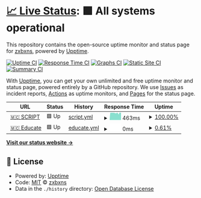 # [📈 Live Status](https://status.zxbxns.me): <!--live status--> **🟩 All systems operational**

This repository contains the open-source uptime monitor and status page for [zxbxns](https://status.zxbxns.me), powered by [Upptime](https://github.com/upptime/upptime).

[![Uptime CI](https://github.com/zxbxns/status-server/workflows/Uptime%20CI/badge.svg)](https://github.com/zxbxns/status-server/actions?query=workflow%3A%22Uptime+CI%22)
[![Response Time CI](https://github.com/zxbxns/status-server/workflows/Response%20Time%20CI/badge.svg)](https://github.com/zxbxns/status-server/actions?query=workflow%3A%22Response+Time+CI%22)
[![Graphs CI](https://github.com/zxbxns/status-server/workflows/Graphs%20CI/badge.svg)](https://github.com/zxbxns/status-server/actions?query=workflow%3A%22Graphs+CI%22)
[![Static Site CI](https://github.com/zxbxns/status-server/workflows/Static%20Site%20CI/badge.svg)](https://github.com/zxbxns/status-server/actions?query=workflow%3A%22Static+Site+CI%22)
[![Summary CI](https://github.com/zxbxns/status-server/workflows/Summary%20CI/badge.svg)](https://github.com/zxbxns/status-server/actions?query=workflow%3A%22Summary+CI%22)

With [Upptime](https://upptime.js.org), you can get your own unlimited and free uptime monitor and status page, powered entirely by a GitHub repository. We use [Issues](https://github.com/zxbxns/status-server/issues) as incident reports, [Actions](https://github.com/zxbxns/status-server/actions) as uptime monitors, and [Pages](https://status.zxbxns.me) for the status page.

<!--start: status pages-->
<!-- This summary is generated by Upptime (https://github.com/upptime/upptime) -->
<!-- Do not edit this manually, your changes will be overwritten -->
<!-- prettier-ignore -->
| URL | Status | History | Response Time | Uptime |
| --- | ------ | ------- | ------------- | ------ |
| <img alt="" src="https://favicons.githubusercontent.com/sc.zxbxns.me" height="13"> [🇲🇨 SCRIPT](http://sc.zxbxns.me:81) | 🟩 Up | [script.yml](https://github.com/zxbxns/status-server/commits/HEAD/history/script.yml) | <details><summary><img alt="Response time graph" src="./graphs/script/response-time-week.png" height="20"> 463ms</summary><br><a href="https://status.zxbxns.me/history/script"><img alt="Response time 463" src="https://img.shields.io/endpoint?url=https%3A%2F%2Fraw.githubusercontent.com%2Fzxbxns%2Fstatus-server%2FHEAD%2Fapi%2Fscript%2Fresponse-time.json"></a><br><a href="https://status.zxbxns.me/history/script"><img alt="24-hour response time 463" src="https://img.shields.io/endpoint?url=https%3A%2F%2Fraw.githubusercontent.com%2Fzxbxns%2Fstatus-server%2FHEAD%2Fapi%2Fscript%2Fresponse-time-day.json"></a><br><a href="https://status.zxbxns.me/history/script"><img alt="7-day response time 463" src="https://img.shields.io/endpoint?url=https%3A%2F%2Fraw.githubusercontent.com%2Fzxbxns%2Fstatus-server%2FHEAD%2Fapi%2Fscript%2Fresponse-time-week.json"></a><br><a href="https://status.zxbxns.me/history/script"><img alt="30-day response time 463" src="https://img.shields.io/endpoint?url=https%3A%2F%2Fraw.githubusercontent.com%2Fzxbxns%2Fstatus-server%2FHEAD%2Fapi%2Fscript%2Fresponse-time-month.json"></a><br><a href="https://status.zxbxns.me/history/script"><img alt="1-year response time 463" src="https://img.shields.io/endpoint?url=https%3A%2F%2Fraw.githubusercontent.com%2Fzxbxns%2Fstatus-server%2FHEAD%2Fapi%2Fscript%2Fresponse-time-year.json"></a></details> | <details><summary><a href="https://status.zxbxns.me/history/script">100.00%</a></summary><a href="https://status.zxbxns.me/history/script"><img alt="All-time uptime 100.00%" src="https://img.shields.io/endpoint?url=https%3A%2F%2Fraw.githubusercontent.com%2Fzxbxns%2Fstatus-server%2FHEAD%2Fapi%2Fscript%2Fuptime.json"></a><br><a href="https://status.zxbxns.me/history/script"><img alt="24-hour uptime 100.00%" src="https://img.shields.io/endpoint?url=https%3A%2F%2Fraw.githubusercontent.com%2Fzxbxns%2Fstatus-server%2FHEAD%2Fapi%2Fscript%2Fuptime-day.json"></a><br><a href="https://status.zxbxns.me/history/script"><img alt="7-day uptime 100.00%" src="https://img.shields.io/endpoint?url=https%3A%2F%2Fraw.githubusercontent.com%2Fzxbxns%2Fstatus-server%2FHEAD%2Fapi%2Fscript%2Fuptime-week.json"></a><br><a href="https://status.zxbxns.me/history/script"><img alt="30-day uptime 100.00%" src="https://img.shields.io/endpoint?url=https%3A%2F%2Fraw.githubusercontent.com%2Fzxbxns%2Fstatus-server%2FHEAD%2Fapi%2Fscript%2Fuptime-month.json"></a><br><a href="https://status.zxbxns.me/history/script"><img alt="1-year uptime 100.00%" src="https://img.shields.io/endpoint?url=https%3A%2F%2Fraw.githubusercontent.com%2Fzxbxns%2Fstatus-server%2FHEAD%2Fapi%2Fscript%2Fuptime-year.json"></a></details>
| <img alt="" src="https://favicons.githubusercontent.com/serv-educate.aanstores.xyz" height="13"> [🇲🇨 Educate](http://serv-educate.aanstores.xyz) | 🟩 Up | [educate.yml](https://github.com/zxbxns/status-server/commits/HEAD/history/educate.yml) | <details><summary><img alt="Response time graph" src="./graphs/educate/response-time-week.png" height="20"> 0ms</summary><br><a href="https://status.zxbxns.me/history/educate"><img alt="Response time 0" src="https://img.shields.io/endpoint?url=https%3A%2F%2Fraw.githubusercontent.com%2Fzxbxns%2Fstatus-server%2FHEAD%2Fapi%2Feducate%2Fresponse-time.json"></a><br><a href="https://status.zxbxns.me/history/educate"><img alt="24-hour response time 0" src="https://img.shields.io/endpoint?url=https%3A%2F%2Fraw.githubusercontent.com%2Fzxbxns%2Fstatus-server%2FHEAD%2Fapi%2Feducate%2Fresponse-time-day.json"></a><br><a href="https://status.zxbxns.me/history/educate"><img alt="7-day response time 0" src="https://img.shields.io/endpoint?url=https%3A%2F%2Fraw.githubusercontent.com%2Fzxbxns%2Fstatus-server%2FHEAD%2Fapi%2Feducate%2Fresponse-time-week.json"></a><br><a href="https://status.zxbxns.me/history/educate"><img alt="30-day response time 0" src="https://img.shields.io/endpoint?url=https%3A%2F%2Fraw.githubusercontent.com%2Fzxbxns%2Fstatus-server%2FHEAD%2Fapi%2Feducate%2Fresponse-time-month.json"></a><br><a href="https://status.zxbxns.me/history/educate"><img alt="1-year response time 0" src="https://img.shields.io/endpoint?url=https%3A%2F%2Fraw.githubusercontent.com%2Fzxbxns%2Fstatus-server%2FHEAD%2Fapi%2Feducate%2Fresponse-time-year.json"></a></details> | <details><summary><a href="https://status.zxbxns.me/history/educate">0.61%</a></summary><a href="https://status.zxbxns.me/history/educate"><img alt="All-time uptime 0.61%" src="https://img.shields.io/endpoint?url=https%3A%2F%2Fraw.githubusercontent.com%2Fzxbxns%2Fstatus-server%2FHEAD%2Fapi%2Feducate%2Fuptime.json"></a><br><a href="https://status.zxbxns.me/history/educate"><img alt="24-hour uptime 0.61%" src="https://img.shields.io/endpoint?url=https%3A%2F%2Fraw.githubusercontent.com%2Fzxbxns%2Fstatus-server%2FHEAD%2Fapi%2Feducate%2Fuptime-day.json"></a><br><a href="https://status.zxbxns.me/history/educate"><img alt="7-day uptime 0.61%" src="https://img.shields.io/endpoint?url=https%3A%2F%2Fraw.githubusercontent.com%2Fzxbxns%2Fstatus-server%2FHEAD%2Fapi%2Feducate%2Fuptime-week.json"></a><br><a href="https://status.zxbxns.me/history/educate"><img alt="30-day uptime 0.61%" src="https://img.shields.io/endpoint?url=https%3A%2F%2Fraw.githubusercontent.com%2Fzxbxns%2Fstatus-server%2FHEAD%2Fapi%2Feducate%2Fuptime-month.json"></a><br><a href="https://status.zxbxns.me/history/educate"><img alt="1-year uptime 0.61%" src="https://img.shields.io/endpoint?url=https%3A%2F%2Fraw.githubusercontent.com%2Fzxbxns%2Fstatus-server%2FHEAD%2Fapi%2Feducate%2Fuptime-year.json"></a></details>

<!--end: status pages-->

[**Visit our status website →**](https://status.zxbxns.me)

## 📄 License

- Powered by: [Upptime](https://github.com/upptime/upptime)
- Code: [MIT](./LICENSE) © [zxbxns](https://status.zxbxns.me)
- Data in the `./history` directory: [Open Database License](https://opendatacommons.org/licenses/odbl/1-0/)
